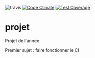 ![travis](https://travis-ci.org/LPA2-Automne2016/projet.svg?branch=master)
[![Code Climate](https://codeclimate.com/github/LPA2-Automne2016/projet/badges/gpa.svg)](https://codeclimate.com/github/LPA2-Automne2016/projet)
[![Test Coverage](https://codeclimate.com/github/LPA2-Automne2016/projet/badges/coverage.svg)](https://codeclimate.com/github/LPA2-Automne2016/projet/coverage)

# projet
Projet de l'annee

Premier sujet : faire fonctionner le CI
